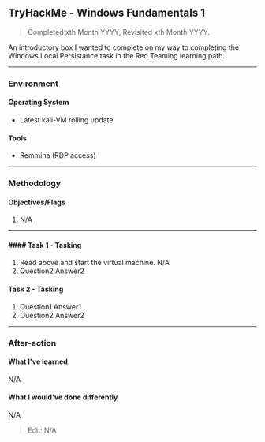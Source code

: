 ## TryHackMe - Windows Fundamentals 1
> Completed xth Month  YYYY, Revisited xth Month YYYY.

An introductory box I wanted to complete on my way to completing the Windows Local Persistance task in the Red Teaming learning path.

---
### Environment
#### Operating System
- Latest kali-VM rolling update

#### Tools
- Remmina (RDP access)

---
### Methodology
#### Objectives/Flags
1. N/A

---
#### #### Task 1 - Tasking
1. Read above and start the virtual machine.
	N/A
2. Question2
	Answer2

#### Task 2 - Tasking
1. Question1
	Answer1
2. Question2
	Answer2

---
### After-action
#### What I've learned
N/A

#### What I would've done differently
N/A

> Edit: N/A
